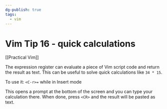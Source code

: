 ```yaml
---
dg-publish: true
tags:
  - vim
---
```

# Vim Tip 16 - quick calculations

[[Practical Vim]]

The expression register can evaluate a piece of Vim script code and return the result as text. This can be useful to solve quick calculations like `34 * 15`.

To use it: `<C-r>=` while in Insert mode

This opens a prompt at the bottom of the screen and you can type your calculation there. When done, press `<CR>` and the result will be pasted as text.

